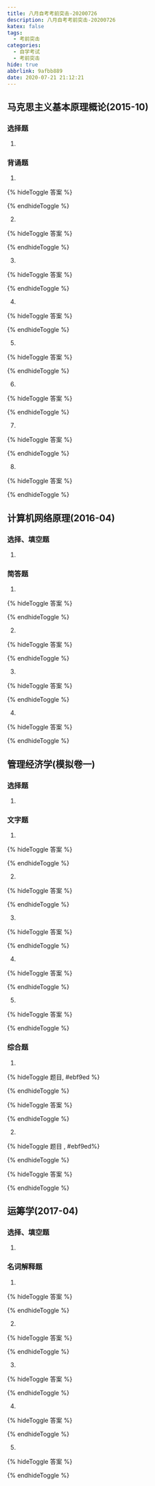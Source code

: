 ```yaml
---
title: 八月自考考前突击-20200726
description: 八月自考考前突击-20200726
katex: false
tags:
  - 考前突击
categories:
  - 自学考试
  - 考前突击
hide: true
abbrlink: 9afbb889
date: 2020-07-21 21:12:21
---
```


## 马克思主义基本原理概论(2015-10)

### 选择题

1. 

### 背诵题

1. 
   
   {% hideToggle 答案 %}
   
   
   {% endhideToggle %}
   
2. 
   
   {% hideToggle 答案 %} 
   
   {% endhideToggle %}

3. 
   
   {% hideToggle 答案 %} 
   
   
   
   {% endhideToggle %}

4. 
   
   {% hideToggle 答案 %} 
   
   
   {% endhideToggle %}
   
5. 
   
   {% hideToggle 答案 %} 
   
   {% endhideToggle %}



6. 
   
   {% hideToggle 答案 %} 
   
   
   {% endhideToggle %}

7. 
   
   {% hideToggle 答案 %} 
   
   {% endhideToggle %}

8. 
   
   {% hideToggle 答案 %} 
   
   {% endhideToggle %}

## 计算机网络原理(2016-04)

### 选择、填空题

1. 


### 简答题

1. 
   
   {% hideToggle 答案 %}
   
   
   
   {% endhideToggle %}
   
2. 
   
   {% hideToggle 答案 %}
   
   
   
   {% endhideToggle %}
   
3. 
   
   {% hideToggle 答案 %}
   
   
   
   {% endhideToggle %}

4. 
   
   {% hideToggle 答案 %}
   
   
   
   {% endhideToggle %}

## 管理经济学(模拟卷一)

### 选择题

1. 


### 文字题

1. 

   {% hideToggle 答案 %}

   

   {% endhideToggle %}

2. 

   {% hideToggle 答案 %}

   

   {% endhideToggle %}

3. 

   {% hideToggle 答案 %}

   

   {% endhideToggle %}

4. 

   {% hideToggle 答案 %}

   

   {% endhideToggle %}

5. 

   {% hideToggle 答案 %}

   

   {% endhideToggle %}

### 综合题

1. 

   {% hideToggle 题目, #ebf9ed %}

   

   {% endhideToggle %}

   {% hideToggle 答案 %}

   

   {% endhideToggle %}

2. 

   {% hideToggle 题目 , #ebf9ed%}

   

   {% endhideToggle %}

   {% hideToggle 答案 %}

   

   {% endhideToggle %}

## 运筹学(2017-04)

### 选择、填空题

1. 


### 名词解释题

1. 
   
   {% hideToggle 答案 %}
   
   
   
   {% endhideToggle %}

2. 
   
   {% hideToggle 答案 %}
   
   
   
   {% endhideToggle %}

3. 
   
   {% hideToggle 答案 %}
   
   
   
   {% endhideToggle %}

4. 
   
   {% hideToggle 答案 %}
   
   
   
   {% endhideToggle %}

5. 
   
   {% hideToggle 答案 %}
   
   
   
   {% endhideToggle %}